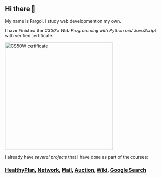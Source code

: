 ## Hi there 👋

My name is Pargol. I study web development on my own.

I have Finished the *CS50's Web Programming with Python and JavaScript* with verified certificate.


<a href="https://certificates.cs50.io/5e008ca3-e59a-40df-a130-b14917a25390.pdf?size=letter">
    <img src="https://user-images.githubusercontent.com/64143913/197171453-701236aa-aff7-4531-98db-f7b0ff0fd7af.png" alt="CS50W certificate" width="350px">
</a>



I already have *several projects* that I have done as part of the courses:

### [HealthyPlan](https://github.com/pargolgivechi/CS50Web-Final-Project-HealthyPlan), [Network](https://github.com/pargolgivechi/CS50Web-Network), [Mail](https://github.com/pargolgivechi/CS50Web-Mail), [Auction](https://github.com/pargolgivechi/CS50Web-Commerce), [Wiki](https://github.com/pargolgivechi/CS50Web-Wiki), [Google Search](https://github.com/pargolgivechi/CS50Web-Search)



<!--

**pargolgivechi/pargolgivechi** is a ✨ _special_ ✨ repository because its `README.md` (this file) appears on your GitHub profile.

Here are some ideas to get you started:

- 🔭 I’m currently working on ...
- 🌱 I’m currently learning ...
- 👯 I’m looking to collaborate on ...
- 🤔 I’m looking for help with ...
- 💬 Ask me about ...
- 📫 How to reach me: ...
- 😄 Pronouns: ...
- ⚡ Fun fact: ...
-->
